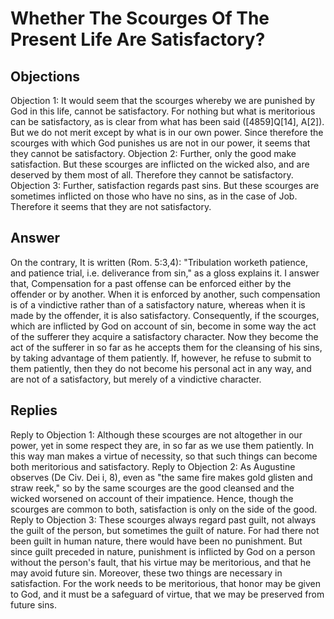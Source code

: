 # Whether The Scourges Of The Present Life Are Satisfactory?
## Objections
Objection 1: It would seem that the scourges whereby we are punished by God in this life, cannot be satisfactory. For nothing but what is meritorious can be satisfactory, as is clear from what has been said ([4859]Q[14], A[2]). But we do not merit except by what is in our own power. Since therefore the scourges with which God punishes us are not in our power, it seems that they cannot be satisfactory.
Objection 2: Further, only the good make satisfaction. But these scourges are inflicted on the wicked also, and are deserved by them most of all. Therefore they cannot be satisfactory.
Objection 3: Further, satisfaction regards past sins. But these scourges are sometimes inflicted on those who have no sins, as in the case of Job. Therefore it seems that they are not satisfactory.
## Answer
On the contrary, It is written (Rom. 5:3,4): "Tribulation worketh patience, and patience trial, i.e. deliverance from sin," as a gloss explains it.
I answer that, Compensation for a past offense can be enforced either by the offender or by another. When it is enforced by another, such compensation is of a vindictive rather than of a satisfactory nature, whereas when it is made by the offender, it is also satisfactory. Consequently, if the scourges, which are inflicted by God on account of sin, become in some way the act of the sufferer they acquire a satisfactory character. Now they become the act of the sufferer in so far as he accepts them for the cleansing of his sins, by taking advantage of them patiently. If, however, he refuse to submit to them patiently, then they do not become his personal act in any way, and are not of a satisfactory, but merely of a vindictive character.
## Replies
Reply to Objection 1: Although these scourges are not altogether in our power, yet in some respect they are, in so far as we use them patiently. In this way man makes a virtue of necessity, so that such things can become both meritorious and satisfactory.
Reply to Objection 2: As Augustine observes (De Civ. Dei i, 8), even as "the same fire makes gold glisten and straw reek," so by the same scourges are the good cleansed and the wicked worsened on account of their impatience. Hence, though the scourges are common to both, satisfaction is only on the side of the good.
Reply to Objection 3: These scourges always regard past guilt, not always the guilt of the person, but sometimes the guilt of nature. For had there not been guilt in human nature, there would have been no punishment. But since guilt preceded in nature, punishment is inflicted by God on a person without the person's fault, that his virtue may be meritorious, and that he may avoid future sin. Moreover, these two things are necessary in satisfaction. For the work needs to be meritorious, that honor may be given to God, and it must be a safeguard of virtue, that we may be preserved from future sins.